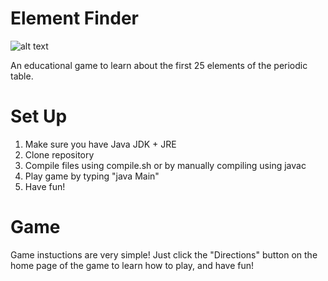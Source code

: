 # Element Finder
![alt text](https://github.com/LiljaKiiski/element-finder/blob/main/cover_picture.png)

An educational game to learn about the first 25 elements of the periodic table.

# Set Up
1. Make sure you have Java JDK + JRE
2. Clone repository
3. Compile files using compile.sh or by manually compiling using javac
4. Play game by typing "java Main"
5. Have fun!

# Game 
Game instuctions are very simple! Just click the "Directions" button on the home page of the game to learn how to play, and have fun!
